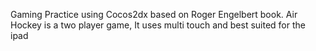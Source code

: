 Gaming Practice using Cocos2dx based on Roger Engelbert book. Air Hockey is a two player game, It uses multi touch and best suited for the ipad